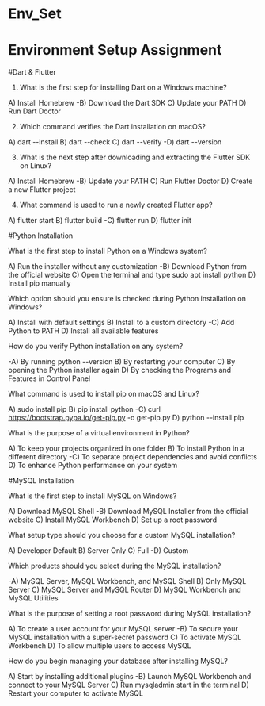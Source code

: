 # Env_Set

# Environment Setup Assignment

#Dart & Flutter

1. What is the first step for installing Dart on a Windows machine?

A) Install Homebrew
-B) Download the Dart SDK
C) Update your PATH
D) Run Dart Doctor


2. Which command verifies the Dart installation on macOS?

A) dart --install
B) dart --check
C) dart --verify
-D) dart --version


3. What is the next step after downloading and extracting the Flutter SDK on Linux?

A) Install Homebrew
-B) Update your PATH
C) Run Flutter Doctor
D) Create a new Flutter project


4. What command is used to run a newly created Flutter app?

A) flutter start
B) flutter build
-C) flutter run
D) flutter init


#Python Installation

What is the first step to install Python on a Windows system?

A) Run the installer without any customization
-B) Download Python from the official website
C) Open the terminal and type sudo apt install python
D) Install pip manually

Which option should you ensure is checked during Python installation on Windows?

A) Install with default settings
B) Install to a custom directory
-C) Add Python to PATH
D) Install all available features

How do you verify Python installation on any system?

-A) By running python --version
B) By restarting your computer
C) By opening the Python installer again
D) By checking the Programs and Features in Control Panel

What command is used to install pip on macOS and Linux?

A) sudo install pip
B) pip install python
-C) curl https://bootstrap.pypa.io/get-pip.py -o get-pip.py
D) python --install pip

What is the purpose of a virtual environment in Python?

A) To keep your projects organized in one folder
B) To install Python in a different directory
-C) To separate project dependencies and avoid conflicts
D) To enhance Python performance on your system

#MySQL Installation

What is the first step to install MySQL on Windows?

A) Download MySQL Shell
-B) Download MySQL Installer from the official website
C) Install MySQL Workbench
D) Set up a root password

What setup type should you choose for a custom MySQL installation?

A) Developer Default
B) Server Only
C) Full
-D) Custom

Which products should you select during the MySQL installation?

-A) MySQL Server, MySQL Workbench, and MySQL Shell
B) Only MySQL Server
C) MySQL Server and MySQL Router
D) MySQL Workbench and MySQL Utilities

What is the purpose of setting a root password during MySQL installation?

A) To create a user account for your MySQL server
-B) To secure your MySQL installation with a super-secret password
C) To activate MySQL Workbench
D) To allow multiple users to access MySQL

How do you begin managing your database after installing MySQL?

A) Start by installing additional plugins
-B) Launch MySQL Workbench and connect to your MySQL Server
C) Run mysqladmin start in the terminal
D) Restart your computer to activate MySQL

